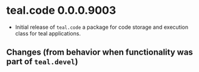 # teal.code 0.0.0.9003

* Initial release of `teal.code` a package for code storage and execution class for teal applications.

## Changes (from behavior when functionality was part of `teal.devel`)
